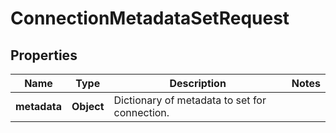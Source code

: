

# ConnectionMetadataSetRequest


## Properties

Name | Type | Description | Notes
------------ | ------------- | ------------- | -------------
**metadata** | **Object** | Dictionary of metadata to set for connection. | 



